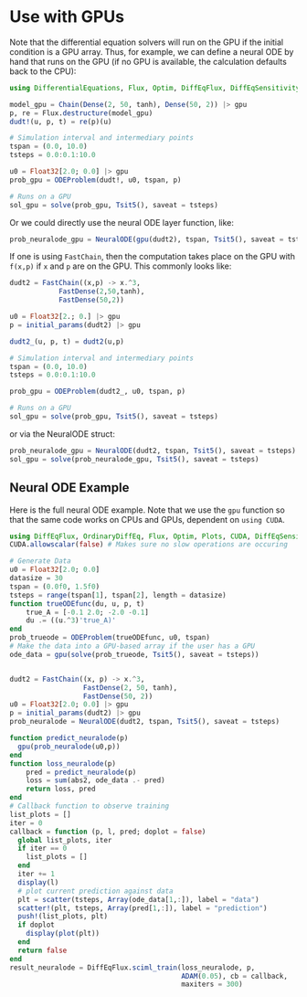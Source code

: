# Use with GPUs

Note that the differential equation solvers will run on the GPU if the initial
condition is a GPU array. Thus, for example, we can define a neural ODE by hand
that runs on the GPU (if no GPU is available, the calculation defaults back to the CPU):

```julia
using DifferentialEquations, Flux, Optim, DiffEqFlux, DiffEqSensitivity

model_gpu = Chain(Dense(2, 50, tanh), Dense(50, 2)) |> gpu
p, re = Flux.destructure(model_gpu)
dudt!(u, p, t) = re(p)(u)

# Simulation interval and intermediary points
tspan = (0.0, 10.0)
tsteps = 0.0:0.1:10.0

u0 = Float32[2.0; 0.0] |> gpu
prob_gpu = ODEProblem(dudt!, u0, tspan, p)

# Runs on a GPU
sol_gpu = solve(prob_gpu, Tsit5(), saveat = tsteps)
```

Or we could directly use the neural ODE layer function, like:

```julia
prob_neuralode_gpu = NeuralODE(gpu(dudt2), tspan, Tsit5(), saveat = tsteps)
```

If one is using `FastChain`, then the computation takes place on the GPU with
`f(x,p)` if `x` and `p` are on the GPU. This commonly looks like:

```julia
dudt2 = FastChain((x,p) -> x.^3,
            FastDense(2,50,tanh),
            FastDense(50,2))

u0 = Float32[2.; 0.] |> gpu
p = initial_params(dudt2) |> gpu

dudt2_(u, p, t) = dudt2(u,p)

# Simulation interval and intermediary points
tspan = (0.0, 10.0)
tsteps = 0.0:0.1:10.0

prob_gpu = ODEProblem(dudt2_, u0, tspan, p)

# Runs on a GPU
sol_gpu = solve(prob_gpu, Tsit5(), saveat = tsteps)
```

or via the NeuralODE struct:

```julia
prob_neuralode_gpu = NeuralODE(dudt2, tspan, Tsit5(), saveat = tsteps)
sol_gpu = solve(prob_neuralode_gpu, Tsit5(), saveat = tsteps)
```

## Neural ODE Example

Here is the full neural ODE example. Note that we use the `gpu` function so that the
same code works on CPUs and GPUs, dependent on `using CUDA`.

```julia
using DiffEqFlux, OrdinaryDiffEq, Flux, Optim, Plots, CUDA, DiffEqSensitivity
CUDA.allowscalar(false) # Makes sure no slow operations are occuring

# Generate Data
u0 = Float32[2.0; 0.0]
datasize = 30
tspan = (0.0f0, 1.5f0)
tsteps = range(tspan[1], tspan[2], length = datasize)
function trueODEfunc(du, u, p, t)
    true_A = [-0.1 2.0; -2.0 -0.1]
    du .= ((u.^3)'true_A)'
end
prob_trueode = ODEProblem(trueODEfunc, u0, tspan)
# Make the data into a GPU-based array if the user has a GPU
ode_data = gpu(solve(prob_trueode, Tsit5(), saveat = tsteps))


dudt2 = FastChain((x, p) -> x.^3,
                  FastDense(2, 50, tanh),
                  FastDense(50, 2))
u0 = Float32[2.0; 0.0] |> gpu
p = initial_params(dudt2) |> gpu
prob_neuralode = NeuralODE(dudt2, tspan, Tsit5(), saveat = tsteps)

function predict_neuralode(p)
  gpu(prob_neuralode(u0,p))
end
function loss_neuralode(p)
    pred = predict_neuralode(p)
    loss = sum(abs2, ode_data .- pred)
    return loss, pred
end
# Callback function to observe training
list_plots = []
iter = 0
callback = function (p, l, pred; doplot = false)
  global list_plots, iter
  if iter == 0
    list_plots = []
  end
  iter += 1
  display(l)
  # plot current prediction against data
  plt = scatter(tsteps, Array(ode_data[1,:]), label = "data")
  scatter!(plt, tsteps, Array(pred[1,:]), label = "prediction")
  push!(list_plots, plt)
  if doplot
    display(plot(plt))
  end
  return false
end
result_neuralode = DiffEqFlux.sciml_train(loss_neuralode, p,
                                          ADAM(0.05), cb = callback,
                                          maxiters = 300)
```
